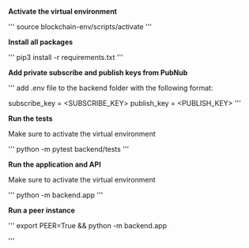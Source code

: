 **Activate the virtual environment**

'''
source blockchain-env/scripts/activate
'''

**Install all packages**

'''
pip3 install -r requirements.txt
'''

**Add private subscribe and publish keys from PubNub**

'''
add .env file to the backend folder with the following format:

subscribe_key = <SUBSCRIBE_KEY>
publish_key = <PUBLISH_KEY>
'''

**Run the tests**

Make sure to activate the virtual environment

'''
python -m pytest backend/tests
'''

**Run the application and API**

Make sure to activate the virtual environment

'''
python -m backend.app
'''

**Run a peer instance**

'''
export PEER=True && python -m backend.app

'''